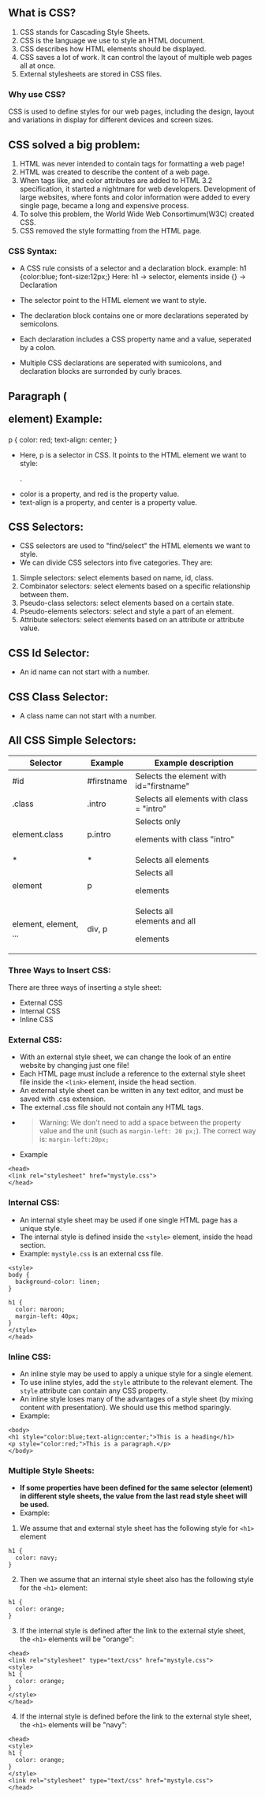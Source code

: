 What is CSS?
------------
1. CSS stands for Cascading Style Sheets. 
2. CSS is the language we use to style an HTML document.
3. CSS describes how HTML elements should be displayed.
4. CSS saves a lot of work. It can control the layout of multiple web pages all at once.
5. External stylesheets are stored in CSS files.

### Why use CSS?
CSS is used to define styles for our web pages, including the design, layout and variations in display for different devices and screen sizes.

## CSS solved a big problem:
1. HTML was never intended to contain tags for formatting a web page!
2. HTML was created to describe the content of a web page.
3. When tags like<font>, and color attributes are added to HTML 3.2 specification, it started a nightmare for web developers. Development of large websites, where fonts and color information were added to every single page, became a long and expensive process.
4. To solve this problem, the World Wide Web Consortimum(W3C) created CSS.
5. CSS removed the style formatting from the HTML page.

### CSS Syntax:
* A CSS rule consists of a selector and a declaration block.
example: h1 {color:blue; font-size:12px;}
Here:
h1 -> selector, 
elements inside {} -> Declaration

* The selector point to the HTML element we want to style.
* The declaration block contains one or more declarations seperated by semicolons.
* Each declaration includes a CSS property name and a value, seperated by a colon.
* Multiple CSS declarations are seperated with sumicolons, and declaration blocks are surronded by curly braces.

## Paragraph (<p> element) Example:

p {
  color: red;
  text-align: center;
}
* Here, p is a selector in CSS. It points to the HTML element we want to style: <p>.
* color is a property, and red is the property value.
* text-align is a property, and center is a property value.

## CSS Selectors:

* CSS selectors are used to "find/select" the HTML elements we want to style.
* We can divide CSS selectors into five categories. They are: 
1. Simple selectors: select elements based on name, id, class.
2. Combinator selectors: select elements based on a specific relationship between them.
3. Pseudo-class selectors: select elements based on a certain state.
4. Pseudo-elements selectors: select and style a part of an element.
5. Attribute selectors: select elements based on an attribute or attribute value.

## CSS Id Selector:
* An id name can not start with a number.

## CSS Class Selector:
* A class name can not start with a number.

## All CSS Simple Selectors:
Selector | Example | Example description
-------- | ------- | -------------------
#id | #firstname | Selects the element with id="firstname"
.class | .intro | Selects all elements with class = "intro"
element.class | p.intro | Selects only <p> elements with class "intro"
* | * | Selects all elements
element | p | Selects all <p> elements
element, element, ... | div, p | Selects all <div> elements and all <p> elements 

### Three Ways to Insert CSS:
There are three ways of inserting a style sheet:
* External CSS
* Internal CSS
* Inline CSS

### External CSS:
* With an external style sheet, we can change the look of an entire website by changing just one file!
* Each HTML page must include a reference to the external style sheet file inside the `<link>` element, inside the head section.
* An external style sheet can be written in any text editor, and must be saved with .css extension.
* The external .css file should not contain any HTML tags.
* >Warning: We don't need to add a space between the property value and the unit (such as `margin-left: 20 px;`).
The correct way is: `margin-left:20px;`
* Example
```
<head>
<link rel="stylesheet" href="mystyle.css">
</head>
```

### Internal CSS:
* An internal style sheet may be used if one single HTML page has a unique style.
* The internal style is defined inside the `<style>` element, inside the head section.
* Example: `mystyle.css` is an external css file.
```<head>
<style>
body {
  background-color: linen;
}

h1 {
  color: maroon;
  margin-left: 40px;
}
</style>
</head>
```

### Inline CSS:
* An inline style may be used to apply a unique style for a single element.
* To use inline styles, add the `style` attribute to the relevant element. The `style` attribute can contain any CSS property.
* An inline style loses many of the advantages of a style sheet (by mixing content with presentation). We should use this method sparingly.
* Example:
```
<body>
<h1 style="color:blue;text-align:center;">This is a heading</h1>
<p style="color:red;">This is a paragraph.</p>
</body>
```

### Multiple Style Sheets:
* **If some properties have been defined for the same selector (element) in different style sheets, the value from the last read style sheet will be used.**
* Example:
1. We assume that and external style sheet has the following style for `<h1>` element
```
h1 {
  color: navy;
}
```
2. Then we assume that an internal style sheet also has the following style for the `<h1>` element:
```
h1 {
  color: orange;
}
```

3. If the internal style is defined after the link to the external style sheet, the `<h1>` elements will be "orange":
```
<head>
<link rel="stylesheet" type="text/css" href="mystyle.css">
<style>
h1 {
  color: orange;
}
</style>
</head>
```

4. If the internal style is defined before the link to the external style sheet, the `<h1>` elements will be "navy":
```
<head>
<style>
h1 {
  color: orange;
}
</style>
<link rel="stylesheet" type="text/css" href="mystyle.css">
</head>
```
